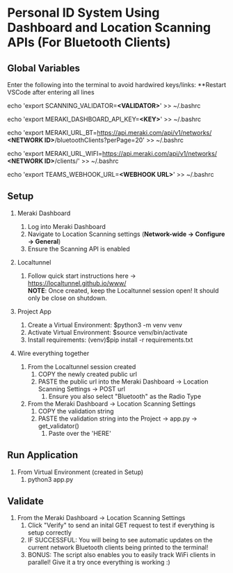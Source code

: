 # Personal ID System Using Dashboard and Location Scanning APIs (For Bluetooth Clients)

## Global Variables
Enter the following into the terminal to avoid hardwired keys/links: 
**Restart VSCode after entering all lines

echo 'export SCANNING_VALIDATOR=**&lt;VALIDATOR&gt;**' >> ~/.bashrc

echo 'export MERAKI_DASHBOARD_API_KEY=**&lt;KEY&gt;**' >> ~/.bashrc

echo 'export MERAKI_URL_BT=https://api.meraki.com/api/v1/networks/ **&lt;NETWORK ID&gt;**/bluetoothClients?perPage=20' >> ~/.bashrc

echo 'export MERAKI_URL_WIFI=https://api.meraki.com/api/v1/networks/ **&lt;NETWORK ID&gt;**/clients/' >> ~/.bashrc

echo 'export TEAMS_WEBHOOK_URL=**&lt;WEBHOOK URL&gt;**' >> ~/.bashrc


## Setup
1) Meraki Dashboard
    1) Log into Meraki Dashboard
    2) Navigate to Location Scanning settings (<b>Network-wide -> Configure -> General</b>)
    3) Ensure the Scanning API is enabled
    
2) Localtunnel
    1) Follow quick start instructions here -> https://localtunnel.github.io/www/
    <br><b>NOTE</b>: Once created, keep the Localtunnel session open! It should only be close on shutdown.
    
3) Project App
    1) Create a Virtual Environment: $python3 -m venv venv
    2) Activate Virtual Environment: $source venv/bin/activate
    3) Install requirements: (venv)$pip install -r requirements.txt
    
4) Wire everything together
    1) From the Localtunnel session created
        1) COPY the newly created public url
        2) PASTE the public url into the Meraki Dashboard -> Location Scanning Settings -> POST url
            1) Ensure you also select "Bluetooth" as the Radio Type
    2) From the Meraki Dashboard -> Location Scanning Settings
        1) COPY the validation string
        2) PASTE the validation string into the Project -> app.py -> get_validator()
            1) Paste over the 'HERE'
    
## Run Application
1) From Virtual Environment (created in Setup)
    1) python3 app.py

## Validate
1) From the Meraki Dashboard -> Location Scanning Settings
    1) Click "Verify" to send an inital GET request to test if everything is setup correctly
    2) IF SUCCESSFUL: You will being to see automatic updates on the current network Bluetooth clients being printed
    to the terminal!
    3) BONUS: The script also enables you to easily track WiFi clients in parallel! Give it a try once everything is working :)